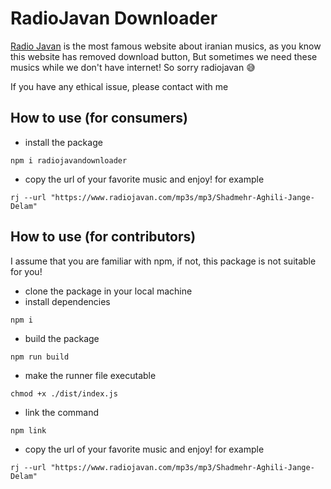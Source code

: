 # RadioJavan Downloader

[Radio Javan][radiojavan] is the most famous website about iranian musics, as you know this website has
removed download button, But sometimes we need these musics while we don't have internet! So sorry radiojavan 😅

If you have any ethical issue, please contact with me 

## How to use (for consumers)
- install the package
```console
npm i radiojavandownloader
```
- copy the url of your favorite music and enjoy! for example
```console
rj --url "https://www.radiojavan.com/mp3s/mp3/Shadmehr-Aghili-Jange-Delam"
```
## How to use (for contributors)

I assume that you are familiar with npm, if not, this package is not suitable for you!
- clone the package in your local machine
- install dependencies
```console
npm i
```
- build the package
```console
npm run build
```
- make the runner file executable 
```console
chmod +x ./dist/index.js
```
- link the command  
```console
npm link
```
- copy the url of your favorite music and enjoy! for example   
```console
rj --url "https://www.radiojavan.com/mp3s/mp3/Shadmehr-Aghili-Jange-Delam"
```

[radiojavan]: https://www.radiojavan.com
